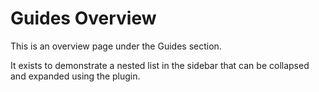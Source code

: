 # Guides Overview

This is an overview page under the Guides section.

It exists to demonstrate a nested list in the sidebar that can be collapsed and expanded using the plugin.
